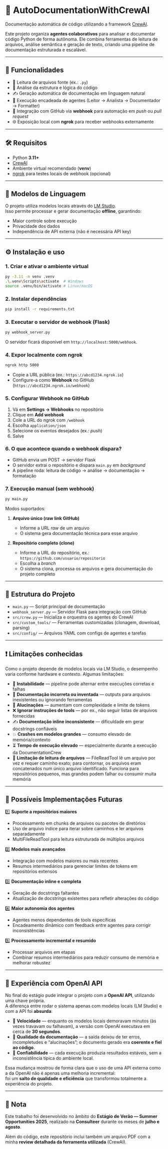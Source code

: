 # 🧠 AutoDocumentationWithCrewAI

Documentação automática de código utilizando a framework [CrewAI](https://github.com/joaomdmoura/crewAI).

Este projeto organiza **agentes colaborativos** para analisar e documentar código Python de forma autônoma. Ele combina ferramentas de leitura de arquivos, análise semântica e geração de texto, criando uma pipeline de documentação estruturada e escalável.

---

## 🚀 Funcionalidades

* 📄 Leitura de arquivos fonte (ex.: `.py`)
* 🧠 Análise da estrutura e lógica do código
* ✍️ Geração automática de documentação em linguagem natural
* 🤖 Execução encadeada de agentes (Leitor → Analista → Documentador → Formatter)
* 🔄 Integração com GitHub via **webhook** para automação em *push* ou *pull request*
* 🌐 Exposição local com **ngrok** para receber webhooks externamente

---

## 🛠️ Requisitos

* Python **3.11+**
* [CrewAI](https://github.com/joaomdmoura/crewAI)
* Ambiente virtual recomendado (**venv**)
* [ngrok](https://ngrok.com/) para testes locais de webhook (opcional)

---

## 🧠 Modelos de Linguagem

O projeto utiliza modelos locais através do [LM Studio](https://lmstudio.ai/).  
Isso permite processar e gerar documentação **offline**, garantindo:

* Maior controle sobre execução
* Privacidade dos dados
* Independência de API externa (não é necessária API key)

---

## ⚙️ Instalação e uso

### 1. Criar e ativar o ambiente virtual

```bash
py -3.11 -m venv .venv
.\.venv\Scripts\activate  # Windows
source .venv/bin/activate # Linux/macOS
```

### 2. Instalar dependências

```bash
pip install -r requirements.txt
```

### 3. Executar o servidor de webhook (Flask)

```bash
py webhook_server.py
```

O servidor ficará disponível em `http://localhost:5000/webhook`.

### 4. Expor localmente com ngrok

```bash
ngrok http 5000
```

* Copie a URL pública (ex.: `https://abcd1234.ngrok.io`)  
* Configure-a como **Webhook** no GitHub (`https://abcd1234.ngrok.io/webhook`)

### 5. Configurar Webhook no GitHub

1. Vá em **Settings → Webhooks** no repositório  
2. Clique em **Add webhook**  
3. Cole a URL do ngrok com `/webhook`  
4. Escolha `application/json`  
5. Selecione os eventos desejados (ex.: *push*)  
6. Salve

### 6. O que acontece quando o webhook dispara?

* GitHub envia um POST → servidor Flask  
* O servidor extrai o repositório e dispara `main.py` em *background*  
* A pipeline roda: leitura de código → análise → documentação → formatação

### 7. Execução manual (sem webhook)

```bash
py main.py
```

Modos suportados:

1. **Arquivo único (raw link GitHub)**  
   * Informe a URL *raw* de um arquivo  
   * O sistema gera documentação técnica para esse arquivo

2. **Repositório completo (clone)**  
   * Informe a URL do repositório, ex.: `https://github.com/usuario/repositorio`  
   * Escolha a *branch*  
   * O sistema clona, processa os arquivos e gera documentação do projeto completo

---

## 📁 Estrutura do Projeto

* `main.py` — Script principal de documentação  
* `webhook_server.py` — Servidor Flask para integração com GitHub  
* `src/crew.py` — Inicializa e orquestra os agentes do CrewAI  
* `src/custom_tools/` — Ferramentas customizadas (clonagem, download, parsing)  
* `src/config/` — Arquivos YAML com configs de agentes e tarefas  

---

## ❗ Limitações conhecidas

Como o projeto depende de modelos locais via LM Studio, o desempenho varia conforme hardware e contexto. Algumas limitações:

* 🔁 **Instabilidade** — pipeline pode alternar entre execuções corretas e falhas  
* 📄 **Documentação incorreta ou inventada** — outputs para arquivos inexistentes ou ignorando ferramentas  
* 🧠 **Alucinações** — aumentam com complexidade e limite de tokens  
* ❌ **Ignorar instruções de tools** — por ex., não seguir listas de arquivos fornecidas  
* ✍️ **Documentação inline inconsistente** — dificuldade em gerar docstrings confiáveis  
* 💥 **Crashes em modelos grandes** — consumo elevado de memória/contexto  
* ⏳ **Tempo de execução elevado** — especialmente durante a execução da DocumentationCrew  
* 📂 **Limitação de leitura de arquivos** — FileReadTool lê um arquivo por vez e requer caminho exato; para contornar, os arquivos eram concatenados num único arquivo identificado. Funciona para repositórios pequenos, mas grandes podem falhar ou consumir muita memória

---

## 🔮 Possíveis Implementações Futuras

1️⃣ **Suporte a repositórios maiores**  
* Processamento em chunks de arquivos ou pacotes de diretórios  
* Uso de arquivo índice para iterar sobre caminhos e ler arquivos separadamente  
* MultiFileReadTool para leitura estruturada de múltiplos arquivos

2️⃣ **Modelos mais avançados**  
* Integração com modelos maiores ou mais recentes  
* Resumos intermediários para gerenciar limites de tokens em repositórios extensos

3️⃣ **Documentação inline e completa**  
* Geração de docstrings faltantes  
* Atualização de docstrings existentes para refletir alterações do código

4️⃣ **Maior autonomia dos agentes**  
* Agentes menos dependentes de tools específicas  
* Encadeamento dinâmico com feedback entre agentes para corrigir inconsistências

5️⃣ **Processamento incremental e resumido**  
* Processar arquivos em etapas  
* Combinar resumos intermediários para reduzir consumo de memória e melhorar robustez

---

## 🔑 Experiência com OpenAI API

No final do estágio pude integrar o projeto com a **OpenAI API**, utilizando uma chave própria.  
A diferença entre rodar o sistema apenas com modelos locais (LM Studio) e com a API foi **absurda**:

* 🚀 **Velocidade** — enquanto os modelos locais demoravam minutos (às vezes travavam ou falhavam), a versão com OpenAI executava em cerca de **30 segundos**.  
* 📄 **Qualidade da documentação** — a saída deixou de ter erros, incompletudes e “alucinações”; o documento gerado era **coerente e fiel ao código**.  
* 🔁 **Confiabilidade** — cada execução produzia resultados estáveis, sem a inconsistência típica do ambiente local.  

Essa mudança mostrou de forma clara que o uso de uma API externa como a da OpenAI não é apenas uma melhoria incremental:  
foi um **salto de qualidade e eficiência** que transformou totalmente a experiência do projeto.

---

## 📌 Nota

Este trabalho foi desenvolvido no âmbito do **Estágio de Verão — Summer Opportunities 2025**, realizado na **Consulteer** durante os meses de **julho e agosto**.  

Além do código, este repositório inclui também um arquivo PDF com a minha **review detalhada da ferramenta utilizada** (CrewAI).